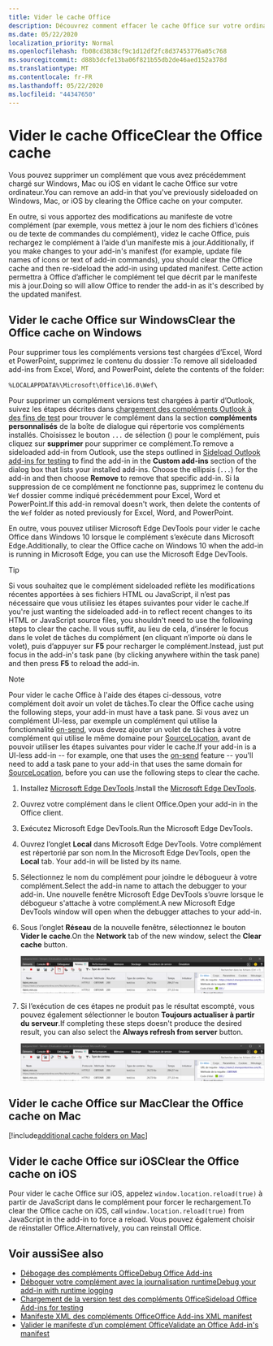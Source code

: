 ```yaml
---
title: Vider le cache Office
description: Découvrez comment effacer le cache Office sur votre ordinateur.
ms.date: 05/22/2020
localization_priority: Normal
ms.openlocfilehash: fb08cd3838cf9c1d12df2fc8d37453776a05c768
ms.sourcegitcommit: d88b3dcfe13ba06f821b55db2de46aed152a378d
ms.translationtype: MT
ms.contentlocale: fr-FR
ms.lasthandoff: 05/22/2020
ms.locfileid: "44347650"
---
```

# <a name="clear-the-office-cache"></a><span data-ttu-id="8b05c-103">Vider le cache Office</span><span class="sxs-lookup"><span data-stu-id="8b05c-103">Clear the Office cache</span></span>

<span data-ttu-id="8b05c-104">Vous pouvez supprimer un complément que vous avez précédemment chargé sur Windows, Mac ou iOS en vidant le cache Office sur votre ordinateur.</span><span class="sxs-lookup"><span data-stu-id="8b05c-104">You can remove an add-in that you've previously sideloaded on Windows, Mac, or iOS by clearing the Office cache on your computer.</span></span>

<span data-ttu-id="8b05c-105">En outre, si vous apportez des modifications au manifeste de votre complément (par exemple, vous mettez à jour le nom des fichiers d’icônes ou de texte de commandes du complément), videz le cache Office, puis rechargez le complément à l’aide d’un manifeste mis à jour.</span><span class="sxs-lookup"><span data-stu-id="8b05c-105">Additionally, if you make changes to your add-in's manifest (for example, update file names of icons or text of add-in commands), you should clear the Office cache and then re-sideload the add-in using updated manifest.</span></span> <span data-ttu-id="8b05c-106">Cette action permettra à Office d’afficher le complément tel que décrit par le manifeste mis à jour.</span><span class="sxs-lookup"><span data-stu-id="8b05c-106">Doing so will allow Office to render the add-in as it's described by the updated manifest.</span></span>

## <a name="clear-the-office-cache-on-windows"></a><span data-ttu-id="8b05c-107">Vider le cache Office sur Windows</span><span class="sxs-lookup"><span data-stu-id="8b05c-107">Clear the Office cache on Windows</span></span>

<span data-ttu-id="8b05c-108">Pour supprimer tous les compléments versions test chargées d’Excel, Word et PowerPoint, supprimez le contenu du dossier :</span><span class="sxs-lookup"><span data-stu-id="8b05c-108">To remove all sideloaded add-ins from Excel, Word, and PowerPoint, delete the contents of the folder:</span></span>

```
%LOCALAPPDATA%\Microsoft\Office\16.0\Wef\
```

<span data-ttu-id="8b05c-109">Pour supprimer un complément versions test chargées à partir d’Outlook, suivez les étapes décrites dans [chargement des compléments Outlook à des fins de test](../outlook/sideload-outlook-add-ins-for-testing.md) pour trouver le complément dans la section **compléments personnalisés** de la boîte de dialogue qui répertorie vos compléments installés. Choisissez le bouton `...` de sélection () pour le complément, puis cliquez sur **supprimer** pour supprimer ce complément.</span><span class="sxs-lookup"><span data-stu-id="8b05c-109">To remove a sideloaded add-in from Outlook, use the steps outlined in [Sideload Outlook add-ins for testing](../outlook/sideload-outlook-add-ins-for-testing.md) to find the add-in in the **Custom add-ins** section of the dialog box that lists your installed add-ins. Choose the ellipsis (`...`) for the add-in and then choose **Remove** to remove that specific add-in.</span></span> <span data-ttu-id="8b05c-110">Si la suppression de ce complément ne fonctionne pas, supprimez le contenu du `Wef` dossier comme indiqué précédemment pour Excel, Word et PowerPoint.</span><span class="sxs-lookup"><span data-stu-id="8b05c-110">If this add-in removal doesn't work, then delete the contents of the `Wef` folder as noted previously for Excel, Word, and PowerPoint.</span></span>

<span data-ttu-id="8b05c-111">En outre, vous pouvez utiliser Microsoft Edge DevTools pour vider le cache Office dans Windows 10 lorsque le complément s’exécute dans Microsoft Edge.</span><span class="sxs-lookup"><span data-stu-id="8b05c-111">Additionally, to clear the Office cache on Windows 10 when the add-in is running in Microsoft Edge, you can use the Microsoft Edge DevTools.</span></span>

> [!TIP]
> <span data-ttu-id="8b05c-112">Si vous souhaitez que le complément sideloaded reflète les modifications récentes apportées à ses fichiers HTML ou JavaScript, il n’est pas nécessaire que vous utilisiez les étapes suivantes pour vider le cache.</span><span class="sxs-lookup"><span data-stu-id="8b05c-112">If you're just wanting the sideloaded add-in to reflect recent changes to its HTML or JavaScript source files, you shouldn't need to use the following steps to clear the cache.</span></span> <span data-ttu-id="8b05c-113">Il vous suffit, au lieu de cela, d’insérer le focus dans le volet de tâches du complément (en cliquant n’importe où dans le volet), puis d’appuyer sur **F5** pour recharger le complément.</span><span class="sxs-lookup"><span data-stu-id="8b05c-113">Instead, just put focus in the add-in's task pane (by clicking anywhere within the task pane) and then press **F5** to reload the add-in.</span></span>

> [!NOTE]
> <span data-ttu-id="8b05c-114">Pour vider le cache Office à l'aide des étapes ci-dessous, votre complément doit avoir un volet de tâches.</span><span class="sxs-lookup"><span data-stu-id="8b05c-114">To clear the Office cache using the following steps, your add-in must have a task pane.</span></span> <span data-ttu-id="8b05c-115">Si vous avez un complément UI-less, par exemple un complément qui utilise la fonctionnalité [on-send](../outlook/outlook-on-send-addins.md), vous devez ajouter un volet de tâches à votre complément qui utilise le même domaine pour [SourceLocation](../reference/manifest/sourcelocation.md), avant de pouvoir utiliser les étapes suivantes pour vider le cache.</span><span class="sxs-lookup"><span data-stu-id="8b05c-115">If your add-in is a UI-less add-in -- for example, one that uses the [on-send](../outlook/outlook-on-send-addins.md) feature -- you'll need to add a task pane to your add-in that uses the same domain for [SourceLocation](../reference/manifest/sourcelocation.md), before you can use the following steps to clear the cache.</span></span>

1. <span data-ttu-id="8b05c-116">Installez [Microsoft Edge DevTools](https://www.microsoft.com/p/microsoft-edge-devtools-preview/9mzbfrmz0mnj).</span><span class="sxs-lookup"><span data-stu-id="8b05c-116">Install the [Microsoft Edge DevTools](https://www.microsoft.com/p/microsoft-edge-devtools-preview/9mzbfrmz0mnj).</span></span>

2. <span data-ttu-id="8b05c-117">Ouvrez votre complément dans le client Office.</span><span class="sxs-lookup"><span data-stu-id="8b05c-117">Open your add-in in the Office client.</span></span>

3. <span data-ttu-id="8b05c-118">Exécutez Microsoft Edge DevTools.</span><span class="sxs-lookup"><span data-stu-id="8b05c-118">Run the Microsoft Edge DevTools.</span></span>

4. <span data-ttu-id="8b05c-119">Ouvrez l’onglet **Local** dans Microsoft Edge DevTools. Votre complément est répertorié par son nom.</span><span class="sxs-lookup"><span data-stu-id="8b05c-119">In the Microsoft Edge DevTools, open the **Local** tab. Your add-in will be listed by its name.</span></span>

5. <span data-ttu-id="8b05c-120">Sélectionnez le nom du complément pour joindre le débogueur à votre complément.</span><span class="sxs-lookup"><span data-stu-id="8b05c-120">Select the add-in name to attach the debugger to your add-in.</span></span> <span data-ttu-id="8b05c-121">Une nouvelle fenêtre Microsoft Edge DevTools s’ouvre lorsque le débogueur s'attache à votre complément.</span><span class="sxs-lookup"><span data-stu-id="8b05c-121">A new Microsoft Edge DevTools window will open when the debugger attaches to your add-in.</span></span>

6. <span data-ttu-id="8b05c-122">Sous l’onglet **Réseau** de la nouvelle fenêtre, sélectionnez le bouton **Vider le cache**.</span><span class="sxs-lookup"><span data-stu-id="8b05c-122">On the **Network** tab of the new window, select the **Clear cache** button.</span></span>

    ![Capture d’écran Microsoft Edge DevTools avec le bouton Vider le cache mis en évidence](../images/edge-devtools-clear-cache.png)

7. <span data-ttu-id="8b05c-124">Si l’exécution de ces étapes ne produit pas le résultat escompté, vous pouvez également sélectionner le bouton **Toujours actualiser à partir du serveur**.</span><span class="sxs-lookup"><span data-stu-id="8b05c-124">If completing these steps doesn't produce the desired result, you can also select the **Always refresh from server** button.</span></span>

    ![Capture d’écran Microsoft Edge DevTools avec le bouton Toujours actualiser à partir du serveur mis en évidence](../images/edge-devtools-refresh-from-server.png)

## <a name="clear-the-office-cache-on-mac"></a><span data-ttu-id="8b05c-126">Vider le cache Office sur Mac</span><span class="sxs-lookup"><span data-stu-id="8b05c-126">Clear the Office cache on Mac</span></span>

[!include[additional cache folders on Mac](../includes/mac-cache-folders.md)]

## <a name="clear-the-office-cache-on-ios"></a><span data-ttu-id="8b05c-127">Vider le cache Office sur iOS</span><span class="sxs-lookup"><span data-stu-id="8b05c-127">Clear the Office cache on iOS</span></span>

<span data-ttu-id="8b05c-128">Pour vider le cache Office sur iOS, appelez `window.location.reload(true)` à partir de JavaScript dans le complément pour forcer le rechargement.</span><span class="sxs-lookup"><span data-stu-id="8b05c-128">To clear the Office cache on iOS, call `window.location.reload(true)` from JavaScript in the add-in to force a reload.</span></span> <span data-ttu-id="8b05c-129">Vous pouvez également choisir de réinstaller Office.</span><span class="sxs-lookup"><span data-stu-id="8b05c-129">Alternatively, you can reinstall Office.</span></span>

## <a name="see-also"></a><span data-ttu-id="8b05c-130">Voir aussi</span><span class="sxs-lookup"><span data-stu-id="8b05c-130">See also</span></span>

- [<span data-ttu-id="8b05c-131">Débogage des compléments Office</span><span class="sxs-lookup"><span data-stu-id="8b05c-131">Debug Office Add-ins</span></span>](debug-add-ins-using-f12-developer-tools-on-windows-10.md)
- [<span data-ttu-id="8b05c-132">Déboguer votre complément avec la journalisation runtime</span><span class="sxs-lookup"><span data-stu-id="8b05c-132">Debug your add-in with runtime logging</span></span>](runtime-logging.md)
- [<span data-ttu-id="8b05c-133">Chargement de la version test des compléments Office</span><span class="sxs-lookup"><span data-stu-id="8b05c-133">Sideload Office Add-ins for testing</span></span>](sideload-office-add-ins-for-testing.md)
- [<span data-ttu-id="8b05c-134">Manifeste XML des compléments Office</span><span class="sxs-lookup"><span data-stu-id="8b05c-134">Office Add-ins XML manifest</span></span>](../develop/add-in-manifests.md)
- [<span data-ttu-id="8b05c-135">Valider le manifeste d’un complément Office</span><span class="sxs-lookup"><span data-stu-id="8b05c-135">Validate an Office Add-in's manifest</span></span>](troubleshoot-manifest.md)
